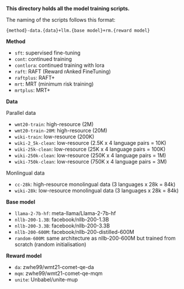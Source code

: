 **This directory holds all the model training scripts.**



The naming of the scripts follows this format:

`{method}-data.{data}+llm.{base model}+rm.{reward model}`

**Method**

* `sft`: supervised fine-tuning 
* `cont`: continued training
* `contlora`: continued training with lora
* `raft`: RAFT (Reward rAnked FineTuning)
* `raftplus`: RAFT+
* `mrt`: MRT (minimum risk training)
* `mrtplus`: MRT+



**Data**

Parallel data

* `wmt20-train`: high-resource (2M)
* `wmt20-train-20M`: high-resource (20M)
* `wiki-train`: low-resource (200K)
* `wiki-2_5k-clean`: low-resource (2.5K x 4 language pairs = 10K)
* `wiki-25k-clean`: low-resource (25K x 4 language pairs = 100K)
* `wiki-250k-clean`: low-resource (250K x 4 language pairs = 1M)
* `wiki-750k-clean`: low-resource (750K x 4 language pairs = 3M)



Monlingual data

* `cc-28k`: high-resource monolingual data (3 languages x 28k = 84k)
* `wiki-28k`: low-resource monolingual data (3 languages x 28k = 84k)



**Base model**

* `llama-2-7b-hf`: meta-llama/Llama-2-7b-hf
* `nllb-200-1.3B`: facebook/nllb-200-1.3B
* `nllb-200-3.3B`: facebook/nllb-200-3.3B
* `nllb-200-600M`: facebook/nllb-200-distilled-600M
* `random-600M`: same architecture as nllb-200-600M but trained from scratch (random initialisation)



**Reward model**

* `da`: zwhe99/wmt21-comet-qe-da
* `mqm`: zwhe99/wmt21-comet-qe-mqm
* `unite`: Unbabel/unite-mup